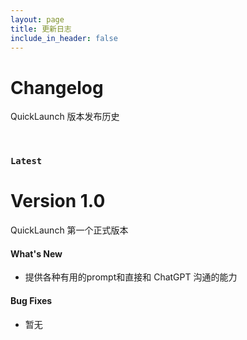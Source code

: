 ```yaml
---
layout: page
title: 更新日志
include_in_header: false
---
```


# Changelog
QuickLaunch 版本发布历史

<br>

### `Latest`
# **Version 1.0**
QuickLaunch 第一个正式版本

#### What's New
- 提供各种有用的prompt和直接和 ChatGPT 沟通的能力

#### Bug Fixes
- 暂无

<br>
